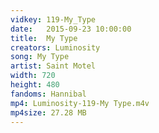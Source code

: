 ```yaml
---
vidkey: 119-My_Type
date:   2015-09-23 10:00:00
title:  My Type
creators: Luminosity
song: My Type
artist: Saint Motel
width: 720
height: 480
fandoms: Hannibal
mp4: Luminosity-119-My Type.m4v
mp4size: 27.28 MB
---
```


  <div>
  
  </div>
  